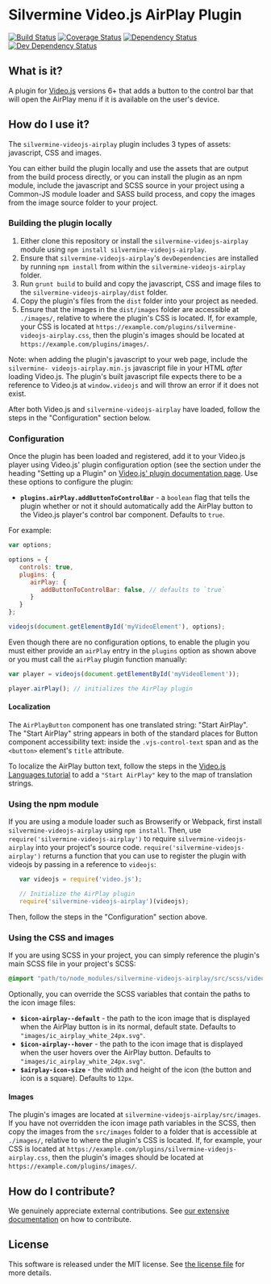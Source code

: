# Silvermine Video.js AirPlay Plugin

[![Build Status](https://travis-ci.org/silvermine/videojs-airplay.png?branch=master)](https://travis-ci.org/silvermine/videojs-airplay)
[![Coverage Status](https://coveralls.io/repos/github/silvermine/videojs-airplay/badge.svg?branch=master)](https://coveralls.io/github/silvermine/videojs-airplay?branch=master)
[![Dependency Status](https://david-dm.org/silvermine/videojs-airplay.png)](https://david-dm.org/silvermine/videojs-airplay)
[![Dev Dependency Status](https://david-dm.org/silvermine/videojs-airplay/dev-status.png)](https://david-dm.org/silvermine/videojs-airplay#info=devDependencies&view=table)


## What is it?

A plugin for [Video.js](http://videojs.com/) versions 6+ that adds a button to the control
bar that will open the AirPlay menu if it is available on the user's device.

## How do I use it?

The `silvermine-videojs-airplay` plugin includes 3 types of assets: javascript, CSS and
images.

You can either build the plugin locally and use the assets that are output from the build
process directly, or you can install the plugin as an npm module, include the
javascript and SCSS source in your project using a Common-JS module loader and SASS build
process, and copy the images from the image source folder to your project.

### Building the plugin locally

   1. Either clone this repository or install the `silvermine-videojs-airplay` module
      using `npm install silvermine-videojs-airplay`.
   2. Ensure that `silvermine-videojs-airplay`'s `devDependencies` are installed by
      running `npm install` from within the `silvermine-videojs-airplay` folder.
   3. Run `grunt build` to build and copy the javascript, CSS and image files to the
      `silvermine-videojs-airplay/dist` folder.
   4. Copy the plugin's files from the `dist` folder into your project as needed.
   5. Ensure that the images in the `dist/images` folder are accessible at `./images/`,
      relative to where the plugin's CSS is located. If, for example, your CSS is located
      at `https://example.com/plugins/silvermine-videojs-airplay.css`, then the plugin's
      images should be located at `https://example.com/plugins/images/`.

Note: when adding the plugin's javascript to your web page, include the `silvermine-
videojs-airplay.min.js` javascript file in your HTML *after* loading Video.js. The
plugin's built javascript file expects there to be a reference to Video.js at
`window.videojs` and will throw an error if it does not exist.

After both Video.js and `silvermine-videojs-airplay` have loaded, follow the steps in the
"Configuration" section below.


### Configuration

Once the plugin has been loaded and registered, add it to your Video.js player using
Video.js' plugin configuration option (see the section under the heading "Setting up a
Plugin" on [Video.js' plugin documentation page][videojs-docs]. Use these options to
configure the plugin:

* **`plugins.airPlay.addButtonToControlBar`** - a `boolean` flag that tells the plugin
  whether or not it should automatically add the AirPlay button to the Video.js
  player's control bar component. Defaults to `true`.

For example:

```js
var options;

options = {
   controls: true,
   plugins: {
      airPlay: {
         addButtonToControlBar: false, // defaults to `true`
      }
   }
};

videojs(document.getElementById('myVideoElement'), options);
```

Even though there are no configuration options, to enable the plugin you must either
provide an `airPlay` entry in the `plugins` option as shown above or you must call the
`airPlay` plugin function manually:

```js
var player = videojs(document.getElementById('myVideoElement'));

player.airPlay(); // initializes the AirPlay plugin
```

#### Localization

The `AirPlayButton` component has one translated string: "Start AirPlay". The "Start AirPlay" string appears
in both of the standard places for Button component accessibility text: inside the `.vjs-control-text` span
and as the `<button>` element's `title` attribute.

To localize the AirPlay button text, follow the steps in the [Video.js Languages tutorial][videojs-docs]
to add a `"Start AirPlay"` key to the map of translation strings.

### Using the npm module

If you are using a module loader such as Browserify or Webpack, first install
`silvermine-videojs-airplay` using `npm install`. Then, use
`require('silvermine-videojs-airplay')` to require `silvermine-videojs-airplay` into your
project's source code. `require('silvermine-videojs-airplay')` returns a function that
you can use to register the plugin with videojs by passing in a reference to `videojs`:

```js
   var videojs = require('video.js');

   // Initialize the AirPlay plugin
   require('silvermine-videojs-airplay')(videojs);
```

Then, follow the steps in the "Configuration" section above.

### Using the CSS and images

If you are using SCSS in your project, you can simply reference the plugin's main SCSS
file in your project's SCSS:

```scss
@import "path/to/node_modules/silvermine-videojs-airplay/src/scss/videojs-airplay";
```

Optionally, you can override the SCSS variables that contain the paths to the icon
image files:

* **`$icon-airplay--default`** - the path to the icon image that is displayed when the
  AirPlay button is in its normal, default state. Defaults to
  `"images/ic_airplay_white_24px.svg"`.
* **`$icon-airplay--hover`** - the path to the icon image that is displayed when the user
  hovers over the AirPlay button. Defaults to `"images/ic_airplay_white_24px.svg"`.
* **`$airplay-icon-size`** - the width and height of the icon (the button and icon is a
  square). Defaults to `12px`.

#### Images

The plugin's images are located at `silvermine-videojs-airplay/src/images`. If you have
not overridden the icon image path variables in the SCSS, then copy the images from the
`src/images` folder to a folder that is accessible at `./images/`, relative to where the
plugin's CSS is located. If, for example, your CSS is located at
`https://example.com/plugins/silvermine-videojs-airplay.css`, then the plugin's images
should be located at `https://example.com/plugins/images/`.


## How do I contribute?

We genuinely appreciate external contributions. See [our extensive
documentation][contributing] on how to contribute.


## License

This software is released under the MIT license. See [the license file](LICENSE) for more
details.

[videojs-docs]: http://docs.videojs.com/tutorial-plugins.html
[contributing]: https://github.com/silvermine/silvermine-info#contributing
